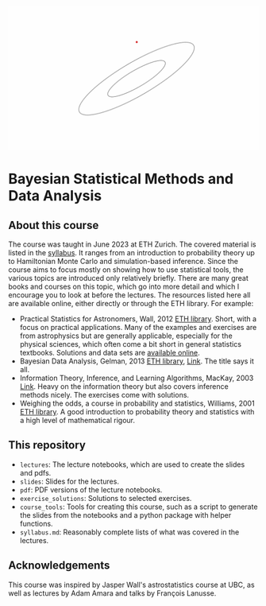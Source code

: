 ![hmc](assets/hmc_no_frame.gif)
# Bayesian Statistical Methods and Data Analysis

## About this course

The course was taught in June 2023 at ETH Zurich. The covered material is listed in the [syllabus](syllabus.md). It ranges from an introduction to probability theory up to Hamiltonian Monte Carlo and simulation-based inference. Since the course aims to focus mostly on showing how to use statistical tools, the various topics are introduced only relatively briefly. There are many great books and courses on this topic, which go into more detail and which I encourage you to look at before the lectures. The resources listed here all are available online, either directly or through the ETH library. For example:

- Practical Statistics for Astronomers, Wall, 2012 [ETH library](https://eth.swisscovery.slsp.ch/permalink/41SLSP_ETH/lshl64/alma99117170816205503). Short, with a focus on practical applications. Many of the examples and exercises are from astrophysics but are generally applicable, especially for the physical sciences, which often come a bit short in general statistics textbooks. Solutions and data sets are [available online](https://www.astro.ubc.ca/people/jvw/ASTROSTATS/pracstats_web_ed2.html).
- Bayesian Data Analysis, Gelman, 2013 [ETH library](https://eth.swisscovery.slsp.ch/permalink/41SLSP_ETH/lshl64/alma99117222397805503), [Link](http://www.stat.columbia.edu/~gelman/book/). The title says it all.
- Information Theory, Inference, and Learning Algorithms, MacKay, 2003 [Link](http://www.inference.org.uk/itprnn/book.pdf). Heavy on the information theory but also covers inference methods nicely. The exercises come with solutions.
- Weighing the odds, a course in probability and statistics, Williams, 2001 [ETH library](https://eth.swisscovery.slsp.ch/permalink/41SLSP_ETH/lshl64/alma99117170967205503). A good introduction to probability theory and statistics with a high level of mathematical rigour.


## This repository

- `lectures`: The lecture notebooks, which are used to create the slides and pdfs.
- `slides`: Slides for the lectures.
- `pdf`: PDF versions of the lecture notebooks.
- `exercise_solutions`: Solutions to selected exercises.
- `course_tools`: Tools for creating this course, such as a script to generate the slides from the notebooks and a python package with helper functions.
- `syllabus.md`: Reasonably complete lists of what was covered in the lectures.

## Acknowledgements

This course was inspired by Jasper Wall's astrostatistics course at UBC, as well as lectures by Adam Amara and talks by François Lanusse. 
